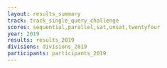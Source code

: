 ```yaml
---
layout: results_summary
track: track_single_query_challenge
scores: sequential,parallel,sat,unsat,twentyfour
year: 2019
results: results_2019
divisions: divisions_2019
participants: participants_2019
---
```



